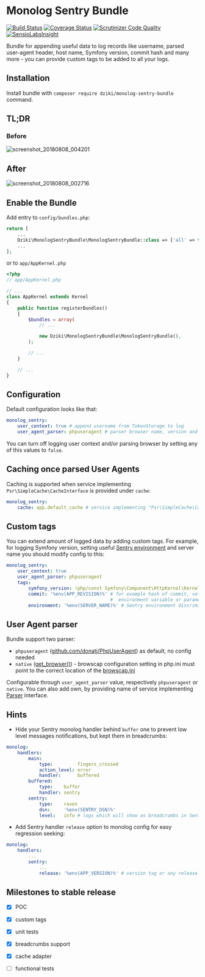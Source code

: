 # Monolog Sentry Bundle

[![Build Status](https://travis-ci.org/mleczakm/monolog-sentry-bundle.svg?branch=master)](https://travis-ci.org/mleczakm/monolog-sentry-bundle)
[![Coverage Status](https://coveralls.io/repos/github/mleczakm/monolog-sentry-bundle/badge.svg?branch=master)](https://coveralls.io/github/mleczakm/monolog-sentry-bundle?branch=master)
[![Scrutinizer Code Quality](https://scrutinizer-ci.com/g/mleczakm/monolog-sentry-bundle/badges/quality-score.png?b=master)](https://scrutinizer-ci.com/g/mleczakm/monolog-sentry-bundle/?branch=master)
[![SensioLabsInsight](https://insight.sensiolabs.com/projects/a441c60e-3cdd-410a-985d-c8abc59a9c1d/mini.png)](https://insight.sensiolabs.com/projects/a441c60e-3cdd-410a-985d-c8abc59a9c1d)

Bundle for appending useful data to log records like username, parsed user-agent header, host name, Symfony version, 
commit hash and many more - you can provide custom tags to be added to all your logs.

## Installation

Install bundle with `composer require dziki/monolog-sentry-bundle` command.

## TL;DR

### Before
![screenshot_20180808_004201](https://user-images.githubusercontent.com/3474636/43806409-207069fa-9aa4-11e8-8483-9e4b511c1457.png)

## After
![screenshot_20180808_002716](https://user-images.githubusercontent.com/3474636/43806415-2a844c0e-9aa4-11e8-81bb-02a7fd6594d1.png)

## Enable the Bundle

Add entry to `config/bundles.php`:

```php
return [
    ...
    Dziki\MonologSentryBundle\MonologSentryBundle::class => ['all' => true],
    ...
];

```

or to `app/AppKernel.php`

```php
<?php
// app/AppKernel.php

// ...
class AppKernel extends Kernel
{
    public function registerBundles()
    {
        $bundles = array(
            // ...

            new Dziki\MonologSentryBundle\MonologSentryBundle(),
        );

        // ...
    }

    // ...
}
```

## Configuration

Default configuration looks like that:

```yaml
monolog_sentry:
    user_context: true # append username from TokenStorage to log
    user_agent_parser: phpuseragent # parser browser name, version and platform from user agent
``` 

You can turn off logging user context and/or parsing browser by setting any of this values to `false`.

## Caching once parsed User Agents

Caching is supported when service implementing `Psr\SimpleCache\CacheInterface` is provided under `cache`:

```yaml
monolog_sentry:
    cache: app.default_cache # service implementing "Psr\SimpleCache\CacheInterface" interface
``` 

## Custom tags

You can extend amount of logged data by adding custom tags. For example, for logging Symfony version, setting 
useful [Sentry environment](https://docs.sentry.io/learn/environments/) and server name you should modify config to this:

```yaml
monolog_sentry:
    user_context: true
    user_agent_parser: phpuseragent
    tags:
        symfony_version: !php/const Symfony\Component\HttpKernel\Kernel::VERSION # useful for regression check
        commit: '%env(APP_REVISION)%' # for example hash of commit, set your own
                                      #  environment variable or parameter
        environment: '%env(SERVER_NAME)%' # Sentry environment discriminator, much more useful than default `prod`
```

## User Agent parser

Bundle support two parser:
- `phpuseragent` ([github.com/donatj/PhpUserAgent](https://github.com/donatj/PhpUserAgent)) as default, no config needed
- `native` ([get_browser()](https://php.net/manual/en/function.get-browser.php)) - browscap configuration setting in php.ini 
must point to the correct location of the [browscap.ini](https://browscap.org/)

Configurable through `user_agent_parser` value, respectively `phpuseragent` or `native`. You can also add own, by providing
name of service implementing [Parser](https://github.com/mleczakm/monolog-sentry-bundle/blob/master/UserAgent/Parser.php)
interface.

## Hints

- Hide your Sentry monolog handler behind `buffer` one to prevent low level messages notifications, but kept them in breadcrumbs:

```yaml
monolog:
    handlers:
        main:
            type:         fingers_crossed
            action_level: error
            handler:      buffered
        buffered:
            type:    buffer
            handler: sentry
        sentry:
            type:    raven
            dsn:     '%env(SENTRY_DSN)%'
            level:   info # logs which will show as breadcrumbs in Sentry issue 
```
- Add Sentry handler `release` option to monolog config for easy regression seeking:
```yaml
monolog:
    handlers:
        ...
        sentry:
            ...
            release: '%env(APP_VERSION)%' # version tag or any release ID
```

## Milestones to stable release

- [x] POC
- [x] custom tags
- [x] unit tests
- [x] breadcrumbs support
- [x] cache adapter
- [ ] functional tests


